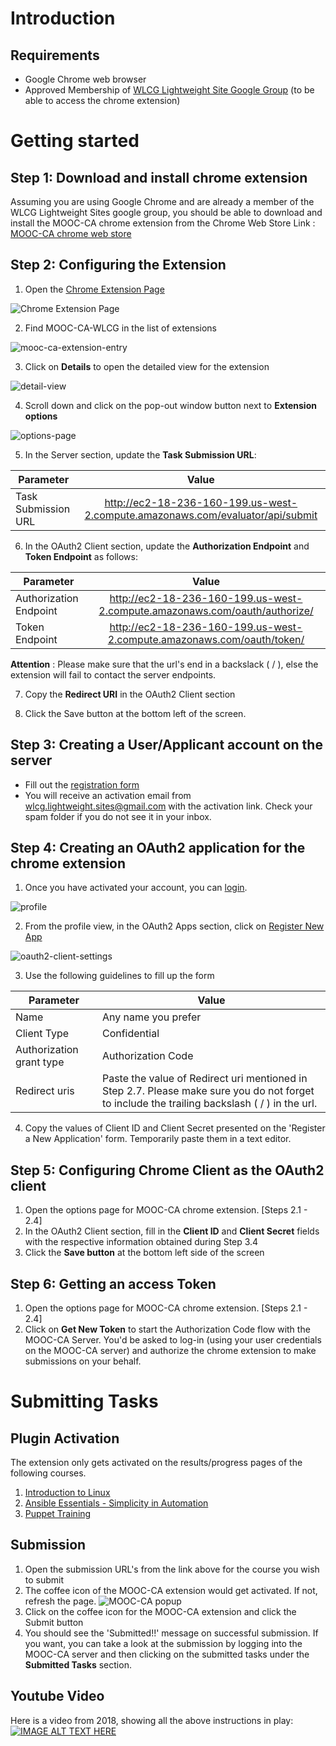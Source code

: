 
# Introduction

## Requirements
- Google Chrome web browser 
- Approved Membership of [WLCG Lightweight Site Google Group](https://groups.google.com/forum/#!forum/wlcg-lightweight-sites) (to be able to access the chrome extension)
# Getting started
## Step 1: Download and install chrome extension
Assuming you are using Google Chrome and are already a member of the WLCG Lightweight Sites google group, you should be able to download and install the MOOC-CA chrome extension from the Chrome Web Store
Link : [MOOC-CA chrome web store](https://chrome.google.com/webstore/detail/mooc-ca-wlcg/fdehfgalifmchmcmmhohpjobigcjmcpm/related?hl=en-US)

## Step 2: Configuring the Extension
1. Open the [Chrome Extension Page](chrome://extensions/)

![Chrome Extension Page](./media/chrome-extension-open.png)


2. Find MOOC-CA-WLCG in the list of extensions

![mooc-ca-extension-entry](./media/mooc-ca-extension-entry.png)

3. Click on **Details** to open the detailed view for the extension

![detail-view](./media/details-view.png)

4. Scroll down and click on the pop-out window button next to **Extension options**

![options-page](./media/mooc-ca-2019-extension-settings.png)

5. In the Server section, update the **Task Submission URL**:

| Parameter | Value  |
| --------- |:-----: |
| Task Submission URL| http://ec2-18-236-160-199.us-west-2.compute.amazonaws.com/evaluator/api/submit |

6. In the OAuth2 Client section, update the **Authorization Endpoint** and **Token Endpoint** as follows:

| Parameter | Value  |
| --------- |:-----: |
| Authorization Endpoint | http://ec2-18-236-160-199.us-west-2.compute.amazonaws.com/oauth/authorize/ |
| Token Endpoint| http://ec2-18-236-160-199.us-west-2.compute.amazonaws.com/oauth/token/ |

**Attention** : Please make sure that the url's end in a backslack ( / ), else the extension will fail to contact the server endpoints.

7. Copy the **Redirect URI** in the OAuth2 Client section

8. Click the Save button at the bottom left of the screen.

## Step 3: Creating a User/Applicant account on the server

- Fill out the [registration form](http://ec2-18-236-160-199.us-west-2.compute.amazonaws.com/accounts/register/)
- You will receive an activation email from wlcg.lightweight.sites@gmail.com with the activation link. Check your spam folder if you do not see it in your inbox.


## Step 4: Creating an OAuth2 application for the chrome extension
1. Once you have activated your account, you can [login](http://ec2-18-236-160-199.us-west-2.compute.amazonaws.com/accounts/login/). 

![profile](./media/profile.png)

2. From the profile view, in the OAuth2 Apps section, click on [Register New App](http://ec2-18-236-160-199.us-west-2.compute.amazonaws.com/oauth/applications/register/)

![oauth2-client-settings](./media/oauth-app-settings.png)

3.  Use the following guidelines to fill up the form

| Parameter| Value |
|----------|-------|
| Name     | Any name you prefer |
| Client Type|  Confidential |
| Authorization grant type | Authorization Code|
| Redirect uris | Paste the value of Redirect uri mentioned in Step 2.7. Please make sure you do not forget to include the trailing backslash ( / ) in the url.

4. Copy the values of Client ID and Client Secret presented on the 'Register a New Application' form. Temporarily paste them in a text editor.

## Step 5: Configuring Chrome Client as the OAuth2 client

1. Open the options page for MOOC-CA chrome extension. [Steps 2.1 - 2.4]
2. In the OAuth2 Client section, fill in the **Client ID** and **Client Secret** fields with the respective information obtained during Step 3.4
3. Click the **Save button** at the bottom left side of the screen

## Step 6: Getting an access Token

1. Open the options page for MOOC-CA chrome extension. [Steps 2.1 - 2.4]
2. Click on **Get New Token** to start the Authorization Code flow with the MOOC-CA Server. You'd be asked to log-in (using your user credentials on the MOOC-CA server) and authorize the chrome extension to make submissions on your behalf.

# Submitting Tasks

## Plugin Activation
The extension only gets activated on the results/progress pages of the following courses.
 
1. [Introduction to Linux](https://courses.edx.org/courses/course-v1:LinuxFoundationX+LFS101x+3T2018/progress)
1. [Ansible Essentials - Simplicity in Automation](https://www.udemy.com/ansible-essentials-simplicity-in-automation/learn/v4/content)
1. [Puppet Training](https://learn.puppet.com/user/learning/enrollments?type=completed)

## Submission
1. Open the submission URL's from the link above for the course you wish to submit
2. The coffee icon of the MOOC-CA extension would get activated. If not, refresh the page.
![MOOC-CA popup](./media/MOOC-CA-popup.png)
3. Click on the coffee icon for the MOOC-CA extension and click the Submit button
4. You should see the 'Submitted!!' message on successful submission. If you want, you can take a look at the submission by logging into the MOOC-CA server and then clicking on the submitted tasks under the **Submitted Tasks** section.

## Youtube Video
Here is a video from 2018, showing all the above instructions in play:
[![IMAGE ALT TEXT HERE](https://img.youtube.com/vi/5MUBqfTiEvA/0.jpg)](https://www.youtube.com/watch?v=5MUBqfTiEvA)
